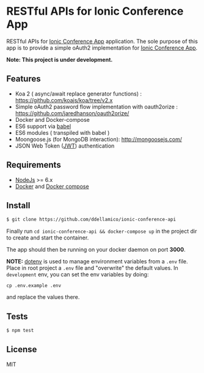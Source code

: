 RESTful APIs for Ionic Conference App
=====================================

RESTful APIs for [Ionic Conference App](https://github.com/ddellamico/ionic-conference-ui) application.
The sole purpose of this app is to provide a simple oAuth2 implementation for [Ionic Conference App](https://github.com/ddellamico/ionic-conference-ui).

**Note: This project is under development.**

## Features
  * Koa 2 ( async/await replace generator functions) : <https://github.com/koajs/koa/tree/v2.x>
  * Simple oAuth2 password flow implementation with oauth2orize : <https://github.com/jaredhanson/oauth2orize/>
  * Docker and Docker-compose
  * ES6 support via [babel](https://babeljs.io)
  * ES6 modules ( transpiled with babel )
  * Moongoose.js (for MongoDB interaction): <http://mongoosejs.com/>
  * JSON Web Token ([JWT](http://jwt.io)) authentication

## Requirements

* [NodeJs](http://nodejs.org) >= 6.x
* [Docker](https://www.docker.com/products/docker) and [Docker compose](https://docs.docker.com/compose)

## Install

  ```bash
  $ git clone https://github.com/ddellamico/ionic-conference-api
  ```

  Finally run `cd ionic-conference-api && docker-compose up` in the project dir to create and start the container.

  The app should then be running on your docker daemon on port **3000**.

  **NOTE:** [dotenv](https://github.com/motdotla/dotenv) is used to manage environment variables from a `.env` file.
  Place in root project a `.env` file and "overwrite" the default values.
  In `development` env, you can set the env variables by doing:

  ```
  cp .env.example .env
  ```

  and replace the values there.

## Tests

```sh
$ npm test
```

## License

MIT
